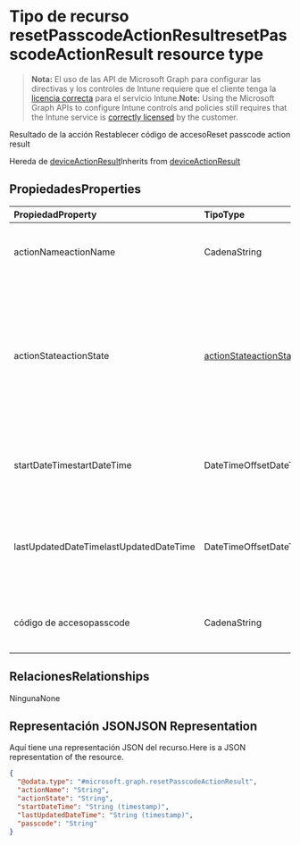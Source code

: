 # <a name="resetpasscodeactionresult-resource-type"></a><span data-ttu-id="70690-101">Tipo de recurso resetPasscodeActionResult</span><span class="sxs-lookup"><span data-stu-id="70690-101">resetPasscodeActionResult resource type</span></span>

> <span data-ttu-id="70690-102">**Nota:** El uso de las API de Microsoft Graph para configurar las directivas y los controles de Intune requiere que el cliente tenga la [licencia correcta](https://go.microsoft.com/fwlink/?linkid=839381) para el servicio Intune.</span><span class="sxs-lookup"><span data-stu-id="70690-102">**Note:** Using the Microsoft Graph APIs to configure Intune controls and policies still requires that the Intune service is [correctly licensed](https://go.microsoft.com/fwlink/?linkid=839381) by the customer.</span></span>

<span data-ttu-id="70690-103">Resultado de la acción Restablecer código de acceso</span><span class="sxs-lookup"><span data-stu-id="70690-103">Reset passcode action result</span></span>

<span data-ttu-id="70690-104">Hereda de [deviceActionResult](../resources/intune_devices_deviceactionresult.md)</span><span class="sxs-lookup"><span data-stu-id="70690-104">Inherits from [deviceActionResult](../resources/intune_devices_deviceactionresult.md)</span></span>

## <a name="properties"></a><span data-ttu-id="70690-105">Propiedades</span><span class="sxs-lookup"><span data-stu-id="70690-105">Properties</span></span>
|<span data-ttu-id="70690-106">Propiedad</span><span class="sxs-lookup"><span data-stu-id="70690-106">Property</span></span>|<span data-ttu-id="70690-107">Tipo</span><span class="sxs-lookup"><span data-stu-id="70690-107">Type</span></span>|<span data-ttu-id="70690-108">Descripción</span><span class="sxs-lookup"><span data-stu-id="70690-108">Description</span></span>|
|:---|:---|:---|
|<span data-ttu-id="70690-109">actionName</span><span class="sxs-lookup"><span data-stu-id="70690-109">actionName</span></span>|<span data-ttu-id="70690-110">Cadena</span><span class="sxs-lookup"><span data-stu-id="70690-110">String</span></span>|<span data-ttu-id="70690-111">Nombre de la acción. Heredado de [deviceActionResult](../resources/intune_devices_deviceactionresult.md)</span><span class="sxs-lookup"><span data-stu-id="70690-111">Action name Inherited from [deviceActionResult](../resources/intune_devices_deviceactionresult.md)</span></span>|
|<span data-ttu-id="70690-112">actionState</span><span class="sxs-lookup"><span data-stu-id="70690-112">actionState</span></span>|[<span data-ttu-id="70690-113">actionState</span><span class="sxs-lookup"><span data-stu-id="70690-113">actionState</span></span>](../resources/intune_devices_actionstate.md)|<span data-ttu-id="70690-p101">Estado de la acción Inherited desde [deviceActionResult](../resources/intune_devices_deviceactionresult.md). Los valores posibles son: `none`, `pending`, `canceled`, `active`, `done`, `failed`, `notSupported`.</span><span class="sxs-lookup"><span data-stu-id="70690-p101">State of the action Inherited from [deviceActionResult](../resources/intune_devices_deviceactionresult.md) Possible values are: `none`, `pending`, `canceled`, `active`, `done`, `failed`, `notSupported`.</span></span>|
|<span data-ttu-id="70690-116">startDateTime</span><span class="sxs-lookup"><span data-stu-id="70690-116">startDateTime</span></span>|<span data-ttu-id="70690-117">DateTimeOffset</span><span class="sxs-lookup"><span data-stu-id="70690-117">DateTimeOffset</span></span>|<span data-ttu-id="70690-118">Hora en la que se inició la acción. Heredado de [deviceActionResult](../resources/intune_devices_deviceactionresult.md)</span><span class="sxs-lookup"><span data-stu-id="70690-118">Time the action was initiated Inherited from [deviceActionResult](../resources/intune_devices_deviceactionresult.md)</span></span>|
|<span data-ttu-id="70690-119">lastUpdatedDateTime</span><span class="sxs-lookup"><span data-stu-id="70690-119">lastUpdatedDateTime</span></span>|<span data-ttu-id="70690-120">DateTimeOffset</span><span class="sxs-lookup"><span data-stu-id="70690-120">DateTimeOffset</span></span>|<span data-ttu-id="70690-121">Hora en la que se actualizó por última vez el estado de acción. Heredado de [deviceActionResult](../resources/intune_devices_deviceactionresult.md)</span><span class="sxs-lookup"><span data-stu-id="70690-121">Time the action state was last updated Inherited from [deviceActionResult](../resources/intune_devices_deviceactionresult.md)</span></span>|
|<span data-ttu-id="70690-122">código de acceso</span><span class="sxs-lookup"><span data-stu-id="70690-122">passcode</span></span>|<span data-ttu-id="70690-123">Cadena</span><span class="sxs-lookup"><span data-stu-id="70690-123">String</span></span>|<span data-ttu-id="70690-124">Código de acceso recién generado para el dispositivo</span><span class="sxs-lookup"><span data-stu-id="70690-124">Newly generated passcode for the device</span></span> |

## <a name="relationships"></a><span data-ttu-id="70690-125">Relaciones</span><span class="sxs-lookup"><span data-stu-id="70690-125">Relationships</span></span>
<span data-ttu-id="70690-126">Ninguna</span><span class="sxs-lookup"><span data-stu-id="70690-126">None</span></span>
## <a name="json-representation"></a><span data-ttu-id="70690-127">Representación JSON</span><span class="sxs-lookup"><span data-stu-id="70690-127">JSON Representation</span></span>
<span data-ttu-id="70690-128">Aquí tiene una representación JSON del recurso.</span><span class="sxs-lookup"><span data-stu-id="70690-128">Here is a JSON representation of the resource.</span></span>
<!--{
  "blockType": "resource",
  "@odata.type": "microsoft.graph.resetPasscodeActionResult"
}-->
``` json
{
  "@odata.type": "#microsoft.graph.resetPasscodeActionResult",
  "actionName": "String",
  "actionState": "String",
  "startDateTime": "String (timestamp)",
  "lastUpdatedDateTime": "String (timestamp)",
  "passcode": "String"
}
```








